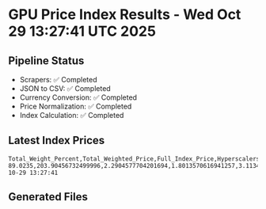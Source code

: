 # GPU Price Index Results - Wed Oct 29 13:27:41 UTC 2025

## Pipeline Status
- Scrapers: ✅ Completed
- JSON to CSV: ✅ Completed
- Currency Conversion: ✅ Completed
- Price Normalization: ✅ Completed
- Index Calculation: ✅ Completed

## Latest Index Prices
```
Total_Weight_Percent,Total_Weighted_Price,Full_Index_Price,Hyperscalers_Only_Price,Non_Hyperscalers_Only_Price,Hyperscaler_Weight,Non_Hyperscaler_Weight,Calculation_Date
89.0235,203.90456732499996,2.2904577704201694,1.8013570616941257,3.1134988473186986,55.84,33.183499999999995,2025-10-29 13:27:41
```

## Generated Files
```
```
